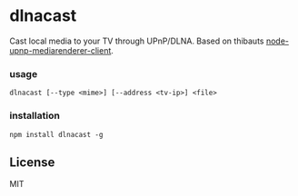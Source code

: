 # dlnacast

Cast local media to your TV through UPnP/DLNA.
Based on thibauts [node-upnp-mediarenderer-client](https://github.com/thibauts/node-upnp-mediarenderer-client).

### usage

```
dlnacast [--type <mime>] [--address <tv-ip>] <file>
```

### installation

`npm install dlnacast -g`


## License
MIT
